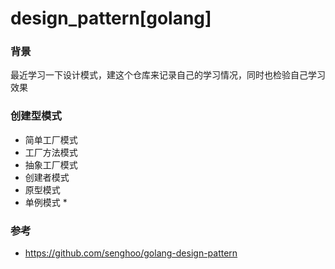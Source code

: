# design_pattern[golang]
### 背景

最近学习一下设计模式，建这个仓库来记录自己的学习情况，同时也检验自己学习效果

### 创建型模式

- 简单工厂模式
- 工厂方法模式
- 抽象工厂模式
- 创建者模式
- 原型模式
- 单例模式 *

### 参考

- https://github.com/senghoo/golang-design-pattern